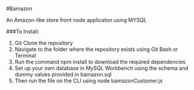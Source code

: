#Bamazon

An Amazon-like store front node applicaton using MYSQL


###To Install:
1. Git Clone the repository
2. Navigate to the folder where the repository exists using Git Bash or Terminal
3. Run the command npm install to download the required dependencies
4. Set up your own database in MySQL Workbench using the schema and dummy values provided in bamazon.sql
5. Then run the file on the CLI using node bamazonCustomer.js 
